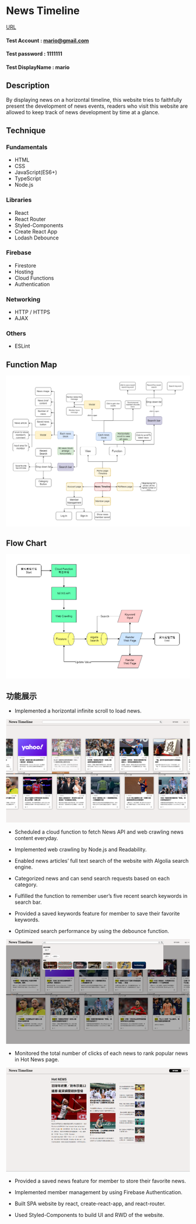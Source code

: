 # News Timeline
[URL](https://newstimeline-62758.web.app/)

#### Test Account : mario@gmail.com
#### Test password : 1111111
#### Test DisplayName : mario

## Description
By displaying news on a horizontal timeline, this website tries to faithfully present the development
of news events, readers who visit this website are allowed to keep track of news development by
time at a glance.

## Technique

### Fundamentals
- HTML
- CSS
- JavaScript(ES6+)
- TypeScript
- Node.js

### Libraries
- React
- React Router
- Styled-Components
- Create React App
- Lodash Debounce

### Firebase
- Firestore
- Hosting
- Cloud Functions
- Authentication

### Networking
- HTTP / HTTPS
- AJAX

### Others
- ESLint

## Function Map
<p align="center">
  <img src="./src/img/FunctionMap.png" alt="Flow Chart"/>
</p>

## Flow Chart
<p align="center">
  <img src="./src/img/flowChart.png" alt="Flow Chart"/>
</p>

## 功能展示
- Implemented a horizontal infinite scroll to load news.
<p align="center">
  <img src="./src/img/readMe03.png" alt="Horizontal Infinite Scroll"/>
</p>

- Scheduled a cloud function to fetch News API and web crawling news content everyday.
- Implemented web crawling by Node.js and Readability.

- Enabled news articles’ full text search of the website with Algolia search engine.
- Categorized news and can send search requests based on each category.
- Fulfilled the function to remember user’s five recent search keywords in search bar.
- Provided a saved keywords feature for member to save their favorite keywords.
- Optimized search performance by using the debounce function.

<p align="center">
  <img src="./src/img/readMe01.png" alt="Search Function"/>
</p>

- Monitored the total number of clicks of each news to rank popular news in Hot News page.

<p align="center">
  <img src="./src/img/readMe02.png" alt="HotNews page"/>
</p>

- Provided a saved news feature for member to store their favorite news.




- Implemented member management by using Firebase Authentication.
- Built SPA website by react, create-react-app, and react-router.
- Used Styled-Components to build UI and RWD of the website.
